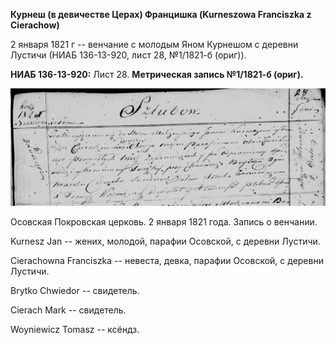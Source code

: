 **Курнеш (в девичестве Церах) Францишка (Kurneszowa Franciszka z
Cierachow)**

2 января 1821 г -- венчание с молодым Яном Курнешом с деревни Лустичи
(НИАБ 136-13-920, лист 28, №1/1821-б (ориг)).

**НИАБ 136-13-920:** Лист 28. **Метрическая запись №1/1821-б (ориг).**

![](./media/6c6604da764abd0ecc28b3aa9e64ea21c0259f55.png)

Осовская Покровская церковь. 2 января 1821 года. Запись о венчании.

Kurnesz Jan -- жених, молодой, парафии Осовской, с деревни Лустичи.

Cierachowna Franciszka -- невеста, девка, парафии Осовской, с деревни
Лустичи.

Brytko Chwiedor -- свидетель.

Cierach Mark -- свидетель.

Woyniewicz Tomasz -- ксёндз.
